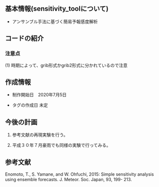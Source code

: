 ## 基本情報(sensitivity_toolについて)
- アンサンブル手法に基づく簡易予報感度解析

## コードの紹介

### 注意点
(1) 時期によって、grib形式かgrib2形式に分かれているので注意


## 作成情報
- 制作開始日　2020年7月5日

- タグの作成日 未定

## 今後の計画

1. 参考文献の再現実験を行う。

2. 平成３０年７月豪雨でも同様の実験で行ってみる。 

## 参考文献
Enomoto, T., S. Yamane, and W. Ohfuchi, 2015: Simple sensitivity analysis using ensemble forecasts. J. Meteor. Soc. Japan, 93, 199-	213.
